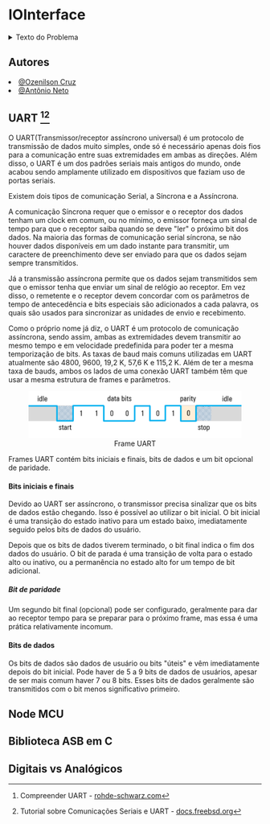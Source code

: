 # IOInterface

<details>
<summary>Texto do Problema</summary>

---

## Tema

Projeto de sensor analógico/digital em microcontrolador utilizando comunicação serial.

## Objetivos de Aprendizagem

Ao final da realização deste problema, o/a discente deverá ser capaz de:

- Entender como integrar código assembly e códigos C para produzir um programa executável;
- Compreender e executar a programação de dispositivos microcontroladores;
- Assimilar conceitos básicos sobre protocolos de comunicação serial.

## Problema
Dando prosseguimento ao desenvolvimento do protótipo de um sistema digital baseado em um processador ARM, o próximo passo compreende a implementação de um protótipo de sistema de sensoriamento genérico. Na fase de protótipo do projeto será utilizada uma plataforma baseada na NodeMCU para confecção das unidades de sensoriamento. Elas são muito flexíveis e versáteis, sendo ideais para a criação de um ecossistema de Internet das Coisas (IoT). Para simplificar a prova de  conceito será utilizado um sensor analógico e dois sensores digitais, mas o sistema deve ser modular, permitindo a substituição na versão de produção.

O sistema será comandado por um Single Board Computer (SBC), e deve ser capaz de controlar o acionamento de um conjunto variável de sensores, assim como monitorar o seu funcionamento, de forma automatizada. Cada operação de leitura ou monitoramento deve ser representada por um código. Dessa forma, o sistema embarcado na NodeMCU deve ser capaz de interpretá-los e realizá-los de maneira adequada, por meio de uma comunicação UART.

---

</details>

## Autores
<div align="justify">
    <li><a href="https://github.com/ozenilsoncruz">@Ozenilson Cruz</a></li>  <li><a href="https://github.com/traozin">@Antônio Neto</a></li>
</div>

## UART [^rohde-uart][^freebsd-uart]

O UART(Transmissor/receptor assíncrono universal) é um protocolo de transmissão de dados muito simples, onde só é necessário apenas dois fios para a comunicação entre suas extremidades em ambas as direções. Além disso, o UART é um dos padrões seriais mais antigos do mundo, onde acabou sendo amplamente utilizado em dispositivos que faziam uso de portas seriais.

Existem dois tipos de comunicação Serial, a Síncrona e a Assíncrona. 

A comunicação Síncrona requer que o emissor e o receptor dos dados tenham um clock em comum, ou no mínimo, o emissor forneça um sinal de tempo para que o receptor saiba quando se deve "ler" o próximo bit dos dados. Na maioria das formas de comunicação serial síncrona, se não houver dados disponíveis em um dado instante para transmitir, um caractere de preenchimento deve ser enviado para que os dados sejam sempre transmitidos.

Já a transmissão assíncrona permite que os dados sejam transmitidos sem que o emissor tenha que enviar um sinal de relógio ao receptor. Em vez disso, o remetente e o receptor devem concordar com os parâmetros de tempo de antecedência e bits especiais são adicionados a cada palavra, os quais são usados para sincronizar as unidades de envio e recebimento.

Como o próprio nome já diz, o UART é um protocolo de comunicação assíncrona, sendo assim, ambas as extremidades devem transmitir ao mesmo tempo e em velocidade predefinida para poder ter a mesma temporização de bits. As taxas de baud mais comuns utilizadas em UART atualmente são 4800, 9600, 19,2 K, 57,6 K e 115,2 K. Além de ter a mesma taxa de bauds, ambos os lados de uma conexão UART também têm que usar a mesma estrutura de frames e parâmetros.

<figure style="text-align:center">
  <img src="assets/frame-uart.png"/>
  <figcaption>Frame UART</figcaption>
</figure>

Frames UART contém bits iniciais e finais, bits de dados e um bit opcional de paridade.

#### Bits iniciais e finais

Devido ao UART ser assíncrono, o transmissor precisa sinalizar que os bits de dados estão chegando. Isso é possível ao utilizar o bit inicial. O bit inicial é uma transição do estado inativo para um estado baixo, imediatamente seguido pelos bits de dados do usuário.

Depois que os bits de dados tiverem terminado, o bit final indica o fim dos dados do usuário. O bit de parada é uma transição de volta para o estado alto ou inativo, ou a permanência no estado alto for um tempo de bit adicional.

##### Bit de paridade
 Um segundo bit final (opcional) pode ser configurado, geralmente para dar ao receptor tempo para se preparar para o próximo frame, mas essa é uma prática relativamente incomum.

#### Bits de dados

Os bits de dados são dados de usuário ou bits "úteis" e vêm imediatamente depois do bit inicial. Pode haver de 5 a 9 bits de dados de usuários, apesar de ser mais comum haver 7 ou 8 bits. Esses bits de dados geralmente são transmitidos com o bit menos significativo primeiro.

## Node MCU

## Biblioteca ASB em C

## Digitais vs Analógicos


[^rohde-uart]: Compreender UART - [rohde-schwarz.com](https://www.rohde-schwarz.com/br/produtos/teste-e-medicao/osciloscopios/educational-content/compreender-uart_254524.html)

[^freebsd-uart]: Tutorial sobre Comunicações Seriais e UART - [docs.freebsd.org](https://docs.freebsd.org/pt-br/articles/serial-uart/)